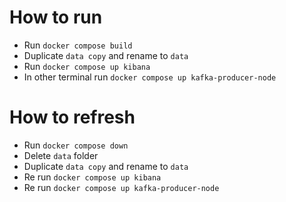 # How to run

- Run `docker compose build`
- Duplicate `data copy` and rename to `data`
- Run `docker compose up kibana`
- In other terminal run `docker compose up kafka-producer-node`

# How to refresh
- Run `docker compose down`
- Delete `data` folder
- Duplicate `data copy` and rename to `data`
- Re run `docker compose up kibana`
- Re run `docker compose up kafka-producer-node`